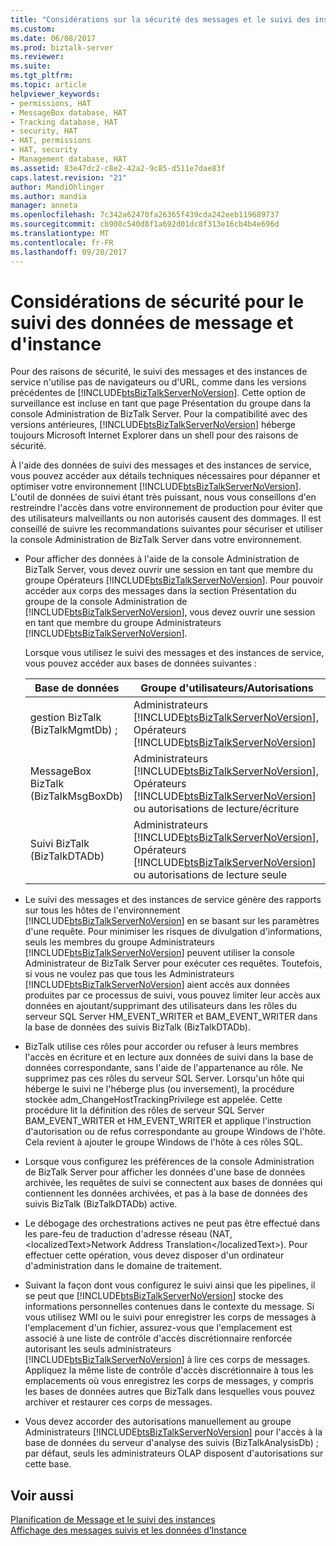 ```yaml
---
title: "Considérations sur la sécurité des messages et le suivi des instances de données | Documents Microsoft"
ms.custom: 
ms.date: 06/08/2017
ms.prod: biztalk-server
ms.reviewer: 
ms.suite: 
ms.tgt_pltfrm: 
ms.topic: article
helpviewer_keywords:
- permissions, HAT
- MessageBox database, HAT
- Tracking database, HAT
- security, HAT
- HAT, permissions
- HAT, security
- Management database, HAT
ms.assetid: 83e47dc2-c8e2-42a2-9c85-d511e7dae83f
caps.latest.revision: "21"
author: MandiOhlinger
ms.author: mandia
manager: anneta
ms.openlocfilehash: 7c342a62470fa26365f439cda242eeb119689737
ms.sourcegitcommit: cb908c540d8f1a692d01dc8f313e16cb4b4e696d
ms.translationtype: MT
ms.contentlocale: fr-FR
ms.lasthandoff: 09/20/2017
---
```

# <a name="security-considerations-for-message-and-instance-data-tracking"></a>Considérations de sécurité pour le suivi des données de message et d'instance
Pour des raisons de sécurité, le suivi des messages et des instances de service n'utilise pas de navigateurs ou d'URL, comme dans les versions précédentes de [!INCLUDE[btsBizTalkServerNoVersion](../includes/btsbiztalkservernoversion-md.md)]. Cette option de surveillance est incluse en tant que page Présentation du groupe dans la console Administration de BizTalk Server.  Pour la compatibilité avec des versions antérieures, [!INCLUDE[btsBizTalkServerNoVersion](../includes/btsbiztalkservernoversion-md.md)] héberge toujours Microsoft Internet Explorer dans un shell pour des raisons de sécurité.  
  
 À l'aide des données de suivi des messages et des instances de service, vous pouvez accéder aux détails techniques nécessaires pour dépanner et optimiser votre environnement [!INCLUDE[btsBizTalkServerNoVersion](../includes/btsbiztalkservernoversion-md.md)]. L'outil de données de suivi étant très puissant, nous vous conseillons d'en restreindre l'accès dans votre environnement de production pour éviter que des utilisateurs malveillants ou non autorisés causent des dommages. Il est conseillé de suivre les recommandations suivantes pour sécuriser et utiliser la console Administration de BizTalk Server dans votre environnement.  
  
-   Pour afficher des données à l'aide de la console Administration de BizTalk Server, vous devez ouvrir une session en tant que membre du groupe Opérateurs [!INCLUDE[btsBizTalkServerNoVersion](../includes/btsbiztalkservernoversion-md.md)]. Pour pouvoir accéder aux corps des messages dans la section Présentation du groupe de la console Administration de [!INCLUDE[btsBizTalkServerNoVersion](../includes/btsbiztalkservernoversion-md.md)], vous devez ouvrir une session en tant que membre du groupe Administrateurs [!INCLUDE[btsBizTalkServerNoVersion](../includes/btsbiztalkservernoversion-md.md)].  
  
     Lorsque vous utilisez le suivi des messages et des instances de service, vous pouvez accéder aux bases de données suivantes :  
  
    |Base de données|Groupe d'utilisateurs/Autorisations|  
    |--------------|-----------------------------|  
    |gestion BizTalk (BizTalkMgmtDb) ;|Administrateurs [!INCLUDE[btsBizTalkServerNoVersion](../includes/btsbiztalkservernoversion-md.md)], Opérateurs [!INCLUDE[btsBizTalkServerNoVersion](../includes/btsbiztalkservernoversion-md.md)]|  
    |MessageBox BizTalk (BizTalkMsgBoxDb)|Administrateurs [!INCLUDE[btsBizTalkServerNoVersion](../includes/btsbiztalkservernoversion-md.md)], Opérateurs [!INCLUDE[btsBizTalkServerNoVersion](../includes/btsbiztalkservernoversion-md.md)] ou autorisations de lecture/écriture|  
    |Suivi BizTalk (BizTalkDTADb)|Administrateurs [!INCLUDE[btsBizTalkServerNoVersion](../includes/btsbiztalkservernoversion-md.md)], Opérateurs [!INCLUDE[btsBizTalkServerNoVersion](../includes/btsbiztalkservernoversion-md.md)] ou autorisations de lecture seule|  
  
-   Le suivi des messages et des instances de service génère des rapports sur tous les hôtes de l'environnement [!INCLUDE[btsBizTalkServerNoVersion](../includes/btsbiztalkservernoversion-md.md)] en se basant sur les paramètres d'une requête. Pour minimiser les risques de divulgation d'informations, seuls les membres du groupe Administrateurs [!INCLUDE[btsBizTalkServerNoVersion](../includes/btsbiztalkservernoversion-md.md)] peuvent utiliser la console Administrateur de BizTalk Server pour exécuter ces requêtes. Toutefois, si vous ne voulez pas que tous les Administrateurs [!INCLUDE[btsBizTalkServerNoVersion](../includes/btsbiztalkservernoversion-md.md)] aient accès aux données produites par ce processus de suivi, vous pouvez limiter leur accès aux données en ajoutant/supprimant des utilisateurs dans les rôles du serveur SQL Server HM_EVENT_WRITER et BAM_EVENT_WRITER dans la base de données des suivis BizTalk (BizTalkDTADb).  
  
-   BizTalk utilise ces rôles pour accorder ou refuser à leurs membres l'accès en écriture et en lecture aux données de suivi dans la base de données correspondante, sans l'aide de l'appartenance au rôle. Ne supprimez pas ces rôles du serveur SQL Server. Lorsqu'un hôte qui héberge le suivi ne l'héberge plus (ou inversement), la procédure stockée adm_ChangeHostTrackingPrivilege est appelée. Cette procédure lit la définition des rôles de serveur SQL Server BAM_EVENT_WRITER et HM_EVENT_WRITER et applique l'instruction d'autorisation ou de refus correspondante au groupe Windows de l'hôte. Cela revient à ajouter le groupe Windows de l'hôte à ces rôles SQL.  
  
-   Lorsque vous configurez les préférences de la console Administration de BizTalk Server pour afficher les données d'une base de données archivée, les requêtes de suivi se connectent aux bases de données qui contiennent les données archivées, et pas à la base de données des suivis BizTalk (BizTalkDTADb) active.  
  
-   Le débogage des orchestrations actives ne peut pas être effectué dans les pare-feu de traduction d'adresse réseau (NAT, &lt;localizedText&gt;Network Address Translation&lt;/localizedText&gt;). Pour effectuer cette opération, vous devez disposer d'un ordinateur d'administration dans le domaine de traitement.  
  
-   Suivant la façon dont vous configurez le suivi ainsi que les pipelines, il se peut que [!INCLUDE[btsBizTalkServerNoVersion](../includes/btsbiztalkservernoversion-md.md)] stocke des informations personnelles contenues dans le contexte du message. Si vous utilisez WMI ou le suivi pour enregistrer les corps de messages à l'emplacement d'un fichier, assurez-vous que l'emplacement est associé à une liste de contrôle d'accès discrétionnaire renforcée autorisant les seuls administrateurs [!INCLUDE[btsBizTalkServerNoVersion](../includes/btsbiztalkservernoversion-md.md)] à lire ces corps de messages. Appliquez la même liste de contrôle d'accès discrétionnaire à tous les emplacements où vous enregistrez les corps de messages, y compris les bases de données autres que BizTalk dans lesquelles vous pouvez archiver et restaurer ces corps de messages.  
  
-   Vous devez accorder des autorisations manuellement au groupe Administrateurs [!INCLUDE[btsBizTalkServerNoVersion](../includes/btsbiztalkservernoversion-md.md)] pour l'accès à la base de données du serveur d'analyse des suivis (BizTalkAnalysisDb) ; par défaut, seuls les administrateurs OLAP disposent d'autorisations sur cette base.  
  
## <a name="see-also"></a>Voir aussi  
 [Planification de Message et le suivi des instances](../core/planning-for-message-and-instance-tracking.md)   
 [Affichage des messages suivis et les données d’Instance](../core/viewing-tracked-message-and-instance-data.md)